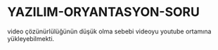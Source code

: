 # YAZILIM-ORYANTASYON-SORU
video çözünürlülüğünün  düşük olma sebebi videoyu youtube ortamına yükleyebilmekti.
